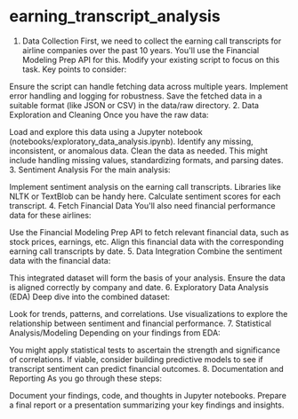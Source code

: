 # earning_transcript_analysis

1. Data Collection
First, we need to collect the earning call transcripts for airline companies over the past 10 years. You'll use the Financial Modeling Prep API for this. Modify your existing script to focus on this task. Key points to consider:

Ensure the script can handle fetching data across multiple years.
Implement error handling and logging for robustness.
Save the fetched data in a suitable format (like JSON or CSV) in the data/raw directory.
2. Data Exploration and Cleaning
Once you have the raw data:

Load and explore this data using a Jupyter notebook (notebooks/exploratory_data_analysis.ipynb).
Identify any missing, inconsistent, or anomalous data.
Clean the data as needed. This might include handling missing values, standardizing formats, and parsing dates.
3. Sentiment Analysis
For the main analysis:

Implement sentiment analysis on the earning call transcripts. Libraries like NLTK or TextBlob can be handy here.
Calculate sentiment scores for each transcript.
4. Fetch Financial Data
You'll also need financial performance data for these airlines:

Use the Financial Modeling Prep API to fetch relevant financial data, such as stock prices, earnings, etc.
Align this financial data with the corresponding earning call transcripts by date.
5. Data Integration
Combine the sentiment data with the financial data:

This integrated dataset will form the basis of your analysis.
Ensure the data is aligned correctly by company and date.
6. Exploratory Data Analysis (EDA)
Deep dive into the combined dataset:

Look for trends, patterns, and correlations.
Use visualizations to explore the relationship between sentiment and financial performance.
7. Statistical Analysis/Modeling
Depending on your findings from EDA:

You might apply statistical tests to ascertain the strength and significance of correlations.
If viable, consider building predictive models to see if transcript sentiment can predict financial outcomes.
8. Documentation and Reporting
As you go through these steps:

Document your findings, code, and thoughts in Jupyter notebooks.
Prepare a final report or a presentation summarizing your key findings and insights.